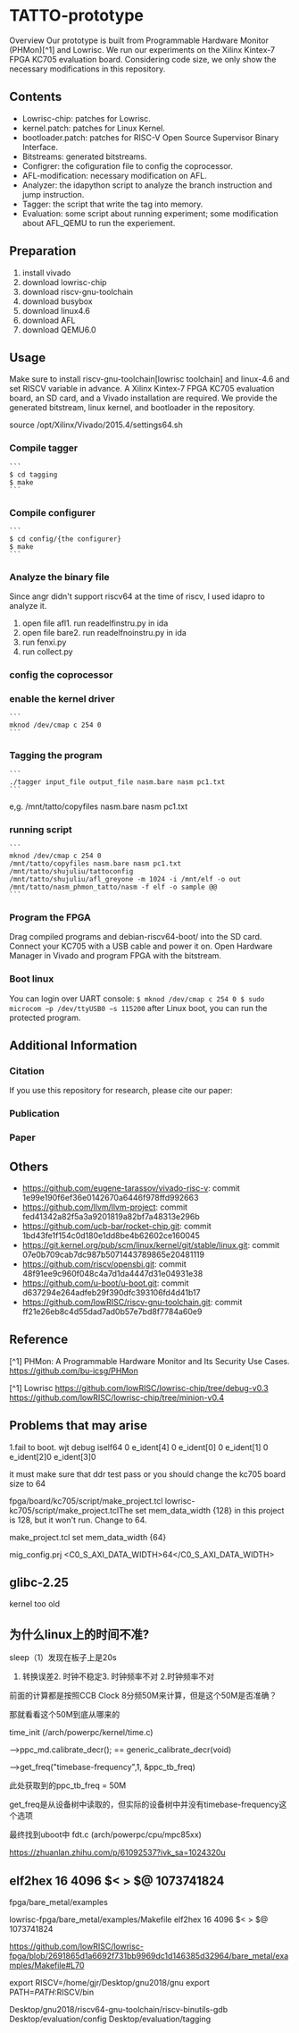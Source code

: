 # TATTO-prototype
Overview
Our prototype is built from Programmable Hardware Monitor (PHMon)[^1] and Lowrisc. We run our experiments on the Xilinx Kintex-7 FPGA KC705 evaluation board. Considering code size, we only show the necessary modifications in this repository.

## Contents

- Lowrisc-chip: patches for Lowrisc.
- kernel.patch: patches for Linux Kernel.
- bootloader.patch: patches for RISC-V Open Source Supervisor Binary Interface.
- Bitstreams: generated bitstreams.
- Configrer: the cofiguration file to config the coprocessor.
- AFL-modification: necessary modification on AFL.
- Analyzer: the idapython script to analyze the branch instruction and jump instruction.
- Tagger: the script that write the tag into memory. 
- Evaluation: some script about running experiment; some modification about AFL_QEMU to run the experiement.

## Preparation

1. install vivado
2. download lowrisc-chip
3. download riscv-gnu-toolchain
4. download busybox
5. download linux4.6
6. download AFL
7. download QEMU6.0 

## Usage

Make sure to install riscv-gnu-toolchain[lowrisc toolchain] and linux-4.6 and set RISCV variable in advance. A Xilinx Kintex-7 FPGA KC705 evaluation board, an SD card, and a Vivado installation are required. We provide the generated bitstream, linux kernel, and bootloader in the repository. 

source /opt/Xilinx/Vivado/2015.4/settings64.sh

### Compile tagger
    ```
    $ cd tagging
    $ make
    ```
### Compile configurer
    ```
    $ cd config/{the configurer}
    $ make
    ```

### Analyze the binary file
Since angr didn't support riscv64 at the time of riscv, I used idapro to analyze it.
1. open file afl1. run readelfinstru.py in ida 
2. open file bare2. run readelfnoinstru.py  in ida
3. run fenxi.py
4. run collect.py


### config the coprocessor

### enable the kernel driver
    ```
    mknod /dev/cmap c 254 0
    ```

### Tagging the program

    ```
    ./tagger input_file output_file nasm.bare nasm pc1.txt
    ```
e,g. /mnt/tatto/copyfiles nasm.bare nasm pc1.txt

### running script
    ```
    mknod /dev/cmap c 254 0
    /mnt/tatto/copyfiles nasm.bare nasm pc1.txt
    /mnt/tatto/shujuliu/tattoconfig
    /mnt/tatto/shujuliu/afl_greyone -m 1024 -i /mnt/elf -o out /mnt/tatto/nasm_phmon_tatto/nasm -f elf -o sample @@
    ```





### Program the FPGA

Drag compiled programs and debian-riscv64-boot/ into the SD card.
Connect your KC705 with a USB cable and power it on.
Open Hardware Manager in Vivado and program FPGA with the bitstream.

### Boot linux


You can login over UART console:
    ```
    $ mknod /dev/cmap c 254 0
    $ sudo microcom −p /dev/ttyUSB0 −s 115200
    ```
after Linux boot, you can run the protected program.

## Additional Information

### Citation
If you use this repository for research, please cite our paper:


### Publication


### Paper


## Others
- https://github.com/eugene-tarassov/vivado-risc-v: commit 1e99e190f6ef36e0142670a6446f978ffd992663
- https://github.com/llvm/llvm-project: commit fed41342a82f5a3a9201819a82bf7a48313e296b
- https://github.com/ucb-bar/rocket-chip.git: commit 1bd43fe1f154c0d180e1dd8be4b62602ce160045
- https://git.kernel.org/pub/scm/linux/kernel/git/stable/linux.git: commit 07e0b709cab7dc987b5071443789865e20481119
- https://github.com/riscv/opensbi.git: commit 48f91ee9c960f048c4a7d1da4447d31e04931e38
- https://github.com/u-boot/u-boot.git: commit d637294e264adfeb29f390dfc393106fd4d41b17
- https://github.com/lowRISC/riscv-gnu-toolchain.git: commit ff21e26eb8c4d55dad7ad0b57e7bd8f7784a60e9

## Reference

[^1] PHMon: A Programmable Hardware Monitor and Its Security Use Cases. https://github.com/bu-icsg/PHMon 

[^1] Lowrisc https://github.com/lowRISC/lowrisc-chip/tree/debug-v0.3
https://github.com/lowRISC/lowrisc-chip/tree/minion-v0.4



## Problems that may arise

1.fail to boot.
wjt debug iself64 0 e_ident[4] 0  e_ident[0] 0 e_ident[1] 0 e_ident[2]0 e_ident[3]0

it must make sure that ddr test pass
or you should change the kc705 board size to 64

fpga/board/kc705/script/make_project.tcl
lowrisc-kc705/script/make_project.tclThe set mem_data_width {128} in this project is 128, but it won't run. Change to 64.

make_project.tcl
set mem_data_width {64}

mig_config.prj <C0_S_AXI_DATA_WIDTH>64</C0_S_AXI_DATA_WIDTH>

## glibc-2.25
kernel too old


## 为什么linux上的时间不准?

sleep（1）发现在板子上是20s

1.  转换误差2. 时钟不稳定3. 时钟频率不对
 2.时钟频率不对

前面的计算都是按照CCB Clock 8分频50M来计算，但是这个50M是否准确？

那就看看这个50M到底从哪来的

time_init (/arch/powerpc/kernel/time.c)

-->ppc_md.calibrate_decr(); == generic_calibrate_decr(void)

-->get_freq("timebase-frequency",1, &ppc_tb_freq)

此处获取到的ppc_tb_freq = 50M

get_freq是从设备树中读取的，但实际的设备树中并没有timebase-frequency这个选项

最终找到uboot中 fdt.c (arch/powerpc/cpu/mpc85xx)


https://zhuanlan.zhihu.com/p/61092537?ivk_sa=1024320u


## elf2hex  16 4096 $< > $@ 1073741824


fpga/bare_metal/examples


lowrisc-fpga/bare_metal/examples/Makefile
elf2hex  16 4096 $< > $@ 1073741824

https://github.com/lowRISC/lowrisc-fpga/blob/2691865d1a6692f731bb9969dc1d146385d32964/bare_metal/examples/Makefile#L70

export RISCV=/home/gjr/Desktop/gnu2018/gnu
export PATH=$PATH:$RISCV/bin


Desktop/gnu2018/riscv64-gnu-toolchain/riscv-binutils-gdb
Desktop/evaluation/config
Desktop/evaluation/tagging